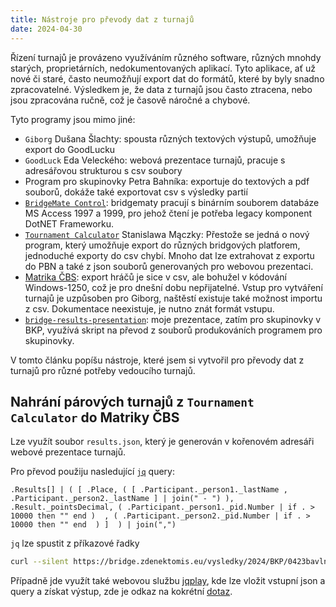 ```yaml
---
title: Nástroje pro převody dat z turnajů
date: 2024-04-30
---
```


Řízení turnajů je provázeno využíváním různého software, různých mnohdy starých,
proprietárních, nedokumentovaných aplikací. Tyto aplikace, ať už nové či staré,
často neumožňují export dat do formátů, které by byly snadno zpracovatelné.
Výsledkem je, že data z turnajů jsou často ztracena, nebo jsou zpracována ručně,
což je časově náročné a chybové.

Tyto programy jsou mimo jiné:

- `Giborg` Dušana Šlachty: spousta různých textových výstupů, umožňuje export do GoodLucku
- `GoodLuck` Eda Veleckého: webová prezentace turnajů, pracuje s adresářovou strukturou s csv soubory 
- Program pro skupinovky Petra Bahníka: exportuje do textových a pdf souborů, dokáže také exportovat csv s výsledky partií
- [`BridgeMate Control`](https://support.bridgemate.com/en/support/solutions/articles/44002262504-bridgemate-control-software-3-9-9): bridgematy pracují s binárním souborem databáze MS Access 1997 a 1999, pro jehož čtení je potřeba legacy komponent DotNET Frameworku.
- [`Tournament Calculator`](https://tournamentcalculator.com/) Stanislawa Mączky: Přestože se jedná o nový program, který umožňuje export do různých bridgových platforem, jednoduché exporty do csv chybí. Mnoho dat lze extrahovat z exportu do PBN a také z json souborů generovaných pro webovou prezentaci.
- [Matrika ČBS](https://www.matrikacbs.cz/): export hráčů je sice v csv, ale bohužel v kódování Windows-1250, což je pro dnešní dobu nepřijatelné.  Vstup pro vytváření turnajů je uzpůsoben pro Giborg, naštěstí existuje také možnost importu z csv. Dokumentace neexistuje, je nutno znát formát vstupu.
- [`bridge-results-presentation`](https://github.com/zdenecek/bridge-results-presentation): moje prezentace, zatím pro skupinovky v BKP, využívá skript na převod z souborů produkováních programem pro skupinovky.

V tomto článku popíšu nástroje, které jsem si vytvořil pro převody dat z turnajů
pro různé potřeby vedoucího turnajů.

## Nahrání párových turnajů z `Tournament Calculator` do Matriky ČBS

Lze využít soubor `results.json`, který je generován v kořenovém adresáři webové prezentace turnajů.

Pro převod použiju nasledující [`jq`](https://jqlang.github.io/jq/) query:

```jq
.Results[] | ( [ .Place, ( [ .Participant._person1._lastName , .Participant._person2._lastName ] | join(" - ") ),  .Result._pointsDecimal, ( .Participant._person1._pid.Number | if . > 10000 then "" end )  , ( .Participant._person2._pid.Number | if . > 10000 then "" end  ) ]  ) | join(",")
```

`jq` lze spustit z příkazové řadky

```bash
curl --silent https://bridge.zdenektomis.eu/vysledky/2024/BKP/0423bavlnka/results.json | jq --raw-output '.Results[] | ( [ .Place, ( [ .Participant._person1._lastName , .Participant._person2._lastName ] | join(" - ") ),  .Result._pointsDecimal, ( .Participant._person1._pid.Number | if . > 10000 then "" else . end )  , ( .Participant._person2._pid.Number | if . > 10000 then "" else . end  ) ]  ) | join(",")'
```

Případně jde využít také webovou službu [jqplay](https://jqplay.org/), kde lze vložit vstupní json a query a získat výstup, zde je odkaz na kokrétní [dotaz](https://jqplay.org/s/U843SPONZxV).

